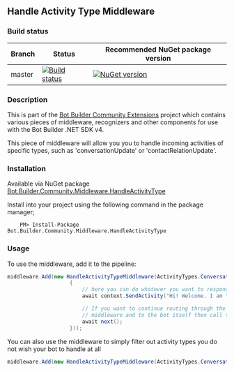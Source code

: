 ## Handle Activity Type Middleware

### Build status
| Branch | Status | Recommended NuGet package version |
| ------ | ------ | ------ |
| master | [![Build status](https://ci.appveyor.com/api/projects/status/b9123gl3kih8x9cb?svg=true)](https://ci.appveyor.com/project/garypretty/botbuilder-community) | [![NuGet version](https://badge.fury.io/nu/Bot.Builder.Community.Middleware.HandleActivityType.svg)](https://badge.fury.io/nu/Bot.Builder.Community.Middleware.HandleActivityType) |

### Description

This is part of the [Bot Builder Community Extensions](https://github.com/garypretty/botbuilder-community) project which contains various pieces of middleware, recognizers and other components for use with the Bot Builder .NET SDK v4.

This piece of middleware will allow you you to handle incoming activities of specific types, such as 'conversationUpdate' or 'contactRelationUpdate'.

### Installation

Available via NuGet package [Bot.Builder.Community.Middleware.HandleActivityType](https://www.nuget.org/packages/Bot.Builder.Community.Middleware.HandleActivityType/)

Install into your project using the following command in the package manager;
```
    PM> Install-Package Bot.Builder.Community.Middleware.HandleActivityType
```

### Usage 

To use the middleware, add it to the pipeline:

```cs
middleware.Add(new HandleActivityTypeMiddleware(ActivityTypes.ConversationUpdate, async (context, next) =>
                    {
                        // here you can do whatever you want to respond to the activity
                        await context.SendActivity("Hi! Welcome. I am the bot :)");

                        // If you want to continue routing through the pipeline to additional
                        // middleware and to the bot itself then call the following line.
                        await next();
                    }));
```

You can also use the middleware to simply filter out activity types you do not wish your bot to handle at all

```cs
middleware.Add(new HandleActivityTypeMiddleware(ActivityTypes.ConversationUpdate, async (context, next) => { }));
```
